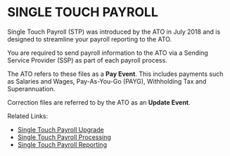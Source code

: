 # SINGLE TOUCH PAYROLL

Single Touch Payroll (STP) was introduced by the ATO in July 2018 and is designed to streamline your payroll reporting to the ATO. 

You are required to send payroll information to the ATO via a Sending Service Provider (SSP) as part of each payroll process. 

The ATO refers to these files as a **Pay Event**. This includes payments such as Salaries and Wages, Pay-As-You-Go (PAYG), Withholding Tax and Superannuation.  

Correction files are referred to by the ATO as an **Update Event**.

Related Links:

- [Single Touch Payroll Upgrade](au-payroll-single-touch-payroll-upgrade.md)
- [Single Touch Payroll Processing](au-payroll-single-touch-payroll-processing.md)
- [Single Touch Payroll Reporting](au-payroll-single-touch-payroll-reporting.md)




